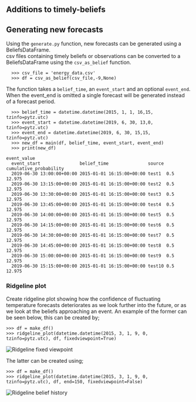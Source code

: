 ## Additions to timely-beliefs

## Generating new forecasts

Using the `generate.py` function, new forecasts can be generated using a BeliefsDataFrame. <br>
csv files containing timely beliefs or observations can be converted to a BeliefsDataFrame using the `csv_as_belief` function.

      >>> csv_file = 'energy_data.csv'
      >>> df = csv_as_belief(csv_file,-9,None)
 
The function takes a `belief_time`, an `event_start` and an optional `event_end`. When the event_end is omitted a single forecast will be generated instead of a forecast period.

      >>> belief_time = datetime.datetime(2015, 1, 1, 16,15, tzinfo=pytz.utc)
      >>> event_start = datetime.datetime(2019, 6, 30, 13,0, tzinfo=pytz.utc)
      >>> event_end = datetime.datetime(2019, 6, 30, 15,15, tzinfo=pytz.utc)
      >>> new_df = main(df, belief_time, event_start, event_end)
      >>> print(new_df)
                                                                                          event_value
      event_start               belief_time               source cumulative_probability             
      2019-06-30 13:00:00+00:00 2015-01-01 16:15:00+00:00 test1  0.5                          12.975
      2019-06-30 13:15:00+00:00 2015-01-01 16:15:00+00:00 test2  0.5                          12.975
      2019-06-30 13:30:00+00:00 2015-01-01 16:15:00+00:00 test3  0.5                          12.975
      2019-06-30 13:45:00+00:00 2015-01-01 16:15:00+00:00 test4  0.5                          12.975
      2019-06-30 14:00:00+00:00 2015-01-01 16:15:00+00:00 test5  0.5                          12.975
      2019-06-30 14:15:00+00:00 2015-01-01 16:15:00+00:00 test6  0.5                          12.975
      2019-06-30 14:30:00+00:00 2015-01-01 16:15:00+00:00 test7  0.5                          12.975
      2019-06-30 14:45:00+00:00 2015-01-01 16:15:00+00:00 test8  0.5                          12.975
      2019-06-30 15:00:00+00:00 2015-01-01 16:15:00+00:00 test9  0.5                          12.975
      2019-06-30 15:15:00+00:00 2015-01-01 16:15:00+00:00 test10 0.5                          12.975


### Ridgeline plot

Create ridgeline plot showing how the confidence of fluctuating temperature forecasts deteriorates as we look further into the future, or as we look at the beliefs approaching an event.
An example of the former can be seen below, this can be created by;

    >>> df = make_df()
    >>> ridgeline_plot(datetime.datetime(2015, 3, 1, 9, 0, tzinfo=pytz.utc), df, fixedviewpoint=True)
    
![Ridgeline fixed viewpoint](timely_beliefs/docs/fixed_viewpoint_ridgeline.png "Fixed viewpoint")

The latter can be created using;

    >>> df = make_df()
    >>> ridgeline_plot(datetime.datetime(2015, 3, 1, 9, 0, tzinfo=pytz.utc), df, end=150, fixedviewpoint=False)
    
![Ridgeline belief history](timely_beliefs/docs/belief_history_ridgeline.png "Belief history")

